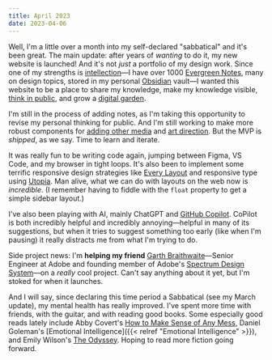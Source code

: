 ```yaml
---
title: April 2023
date: 2023-04-06
---
```


Well, I'm a little over a month into my self-declared "sabbatical" and it's been great. The main update: after years of _wanting_ to do it, my new website is launched! And it's not _just_ a portfolio of my design work. Since one of my strengths is [intellection](https://www.gallup.com/cliftonstrengths/en/252284/intellection-theme.aspx#:~:text=People%20exceptionally%20talented%20in%20the,Intellection%2C%20are%20strongest%20in%20them.)—I have over 1000 [Evergreen Notes](https://notes.andymatuschak.org/Evergreen_notes), many on design topics, stored in my personal [Obsidian](https://obsidian.md/) vault—I wanted this website to be a place to share my knowledge, make my knowledge visible, [think in public](https://tomcritchlow.com/2020/07/23/thinking-in-public/), and grow a [digital garden](https://joelhooks.com/digital-garden/).

I'm still in the process of adding notes, as I'm taking this opportunity to revise my personal thinking for public. And I'm still working to make more robust components for [adding other media](https://maggieappleton.com/garden-history#5-intercropping--content-diversity) and [art direction](https://daverupert.com/2021/01/art-direction-for-static-sites/). But the MVP is _shipped_, as we say. Time to learn and iterate.

It was really fun to be writing code again, jumping between Figma, VS Code, and my browser in tight loops. It's also been to implement some terrific responsive design strategies like [Every Layout](https://every-layout.dev/) and responsive type using [Utopia](https://utopia.fyi/). Man alive, what we can do with layouts on the web now is _incredible_. (I remember having to fiddle with the `float` property to get a simple sidebar layout.)

I've also been playing with AI, mainly ChatGPT and [GitHub Copilot](https://github.com/features/copilot). CoPilot is both incredibly helpful and incredibly annoying—helpful in many of its suggestions, but when it tries to suggest something too early (like when I'm pausing) it really distracts me from what I'm trying to do.

Side project news: I'm **helping my friend** [Garth Braithwaite](https://www.linkedin.com/in/garthdb/)—Senior Engineer at Adobe and founding member of Adobe's [Spectrum Design System](https://spectrum.adobe.com/)—on a _really_ cool project. Can't say anything about it yet, but I'm stoked for when it launches.

And I will say, since declaring this time period a Sabbatical (see my March update), my mental health has really improved. I've spent more time with friends, with the guitar, and with reading good books. Some especially good reads lately include Abby Covert's [How to Make Sense of Any Mess](https://www.howtomakesenseofanymess.com/), Daniel Goleman's [Emotional Intelligence]({{< relref "Emotional Intelligence" >}}), and Emily Wilson's [The Odyssey](https://bookshop.org/p/books/the-odyssey-francis-caulfeild/18217775?ean=9780393356250). Hoping to read more fiction going forward.